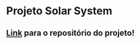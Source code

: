 # Projeto Solar System

## [Link](https://github.com/Lucas-Almeida-SD/Trybe-Projeto_12-Solar_System) para o repositório do projeto!